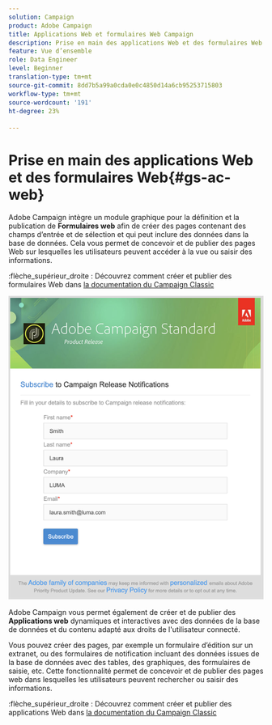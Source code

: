 ```yaml
---
solution: Campaign
product: Adobe Campaign
title: Applications Web et formulaires Web Campaign
description: Prise en main des applications Web et des formulaires Web
feature: Vue d’ensemble
role: Data Engineer
level: Beginner
translation-type: tm+mt
source-git-commit: 8dd7b5a99a0cda0e0c4850d14a6cb95253715803
workflow-type: tm+mt
source-wordcount: '191'
ht-degree: 23%

---
```


# Prise en main des applications Web et des formulaires Web{#gs-ac-web}

Adobe Campaign intègre un module graphique pour la définition et la publication de **Formulaires web** afin de créer des pages contenant des champs d’entrée et de sélection et qui peut inclure des données dans la base de données. Cela vous permet de concevoir et de publier des pages Web sur lesquelles les utilisateurs peuvent accéder à la vue ou saisir des informations.

:flèche_supérieur_droite : Découvrez comment créer et publier des formulaires Web dans [la documentation du Campaign Classic](https://experienceleague.corp.adobe.com/docs/campaign-classic/using/designing-content/web-forms/about-web-forms.html?lang=en#designing-content)

![](assets/sample.png)

Adobe Campaign vous permet également de créer et de publier des **Applications web** dynamiques et interactives avec des données de la base de données et du contenu adapté aux droits de l&#39;utilisateur connecté.

Vous pouvez créer des pages, par exemple un formulaire d’édition sur un extranet, ou des formulaires de notification incluant des données issues de la base de données avec des tables, des graphiques, des formulaires de saisie, etc. Cette fonctionnalité permet de concevoir et de publier des pages web dans lesquelles les utilisateurs peuvent rechercher ou saisir des informations.

:flèche_supérieur_droite : Découvrez comment créer et publier des applications Web dans [la documentation du Campaign Classic](https://experienceleague.corp.adobe.com/docs/campaign-classic/using/designing-content/web-applications/about-web-applications.html?lang=en#designing-content)
